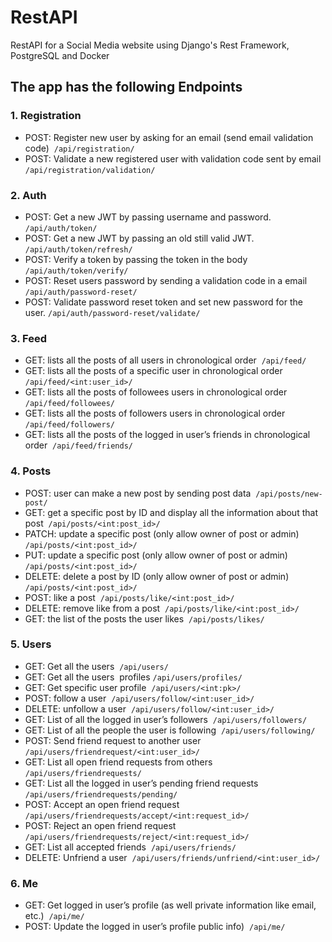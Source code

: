 # RestAPI
RestAPI for a Social Media website using Django's Rest Framework, PostgreSQL and Docker

## The app has the following Endpoints

### 1. Registration
- POST: Register new user by asking for an email (send email validation code) 
```/api/registration/```
- POST: Validate a new registered user with validation code sent by email
```/api/registration/validation/ ```

### 2. Auth
- POST: Get a new JWT by passing username and password.
```/api/auth/token/  ```
- POST: Get a new JWT by passing an old still valid JWT. 
```/api/auth/token/refresh/ ```
- POST: Verify a token by passing the token in the body 
```/api/auth/token/verify/ ```
-  POST: Reset users password by sending a validation code in a email
```/api/auth/password-reset/ ```
- POST: Validate password reset token and set new password for the user.
```/api/auth/password-reset/validate/```

### 3. Feed
- GET: lists all the posts of all users in chronological order 
```/api/feed/```
- GET: lists all the posts of a specific user in chronological order 
```/api/feed/<int:user_id>/ ```
- GET: lists all the posts of followees users in chronological order 
```/api/feed/followees/ ```
- GET: lists all the posts of followers users in chronological order 
```/api/feed/followers/ ```
- GET: lists all the posts of the logged in user’s friends in chronological order 
```/api/feed/friends/ ```

### 4. Posts
- POST: user can make a new post by sending post data 
```/api/posts/new-post/ ```
- GET: get a specific post by ID and display all the information about that post 
```/api/posts/<int:post_id>/ ```
- PATCH: update a specific post (only allow owner of post or admin) 
```/api/posts/<int:post_id>/ ```
- PUT: update a specific post (only allow owner of post or admin) 
```/api/posts/<int:post_id>/ ```
- DELETE: delete a post by ID (only allow owner of post or admin) 
```/api/posts/<int:post_id>/```
- POST: like a post 
```/api/posts/like/<int:post_id>/```
- DELETE: remove like from a post 
```/api/posts/like/<int:post_id>/ ```
- GET: the list of the posts the user likes 
```/api/posts/likes/ ```

### 5. Users
- GET: Get all the users 
```/api/users/```
- GET: Get all the users  profiles
```/api/users/profiles/```
- GET: Get specific user profile 
```/api/users/<int:pk>/```
- POST: follow a user 
```/api/users/follow/<int:user_id>/``` 
- DELETE: unfollow a user 
```/api/users/follow/<int:user_id>/``` 
- GET: List of all the logged in user’s followers 
```/api/users/followers/``` 
- GET: List of all the people the user is following 
```/api/users/following/``` 
- POST: Send friend request to another user 
```/api/users/friendrequest/<int:user_id>/``` 
- GET: List all open friend requests from others 
```/api/users/friendrequests/``` 
- GET: List all the logged in user’s pending friend requests 
 ```/api/users/friendrequests/pending/``` 
- POST: Accept an open friend request 
```/api/users/friendrequests/accept/<int:request_id>/```
- POST: Reject an open friend request 
```/api/users/friendrequests/reject/<int:request_id>/``` 
- GET: List all accepted friends 
```/api/users/friends/``` 
- DELETE: Unfriend a user 
```/api/users/friends/unfriend/<int:user_id>/``` 

### 6. Me
- GET: Get logged in user’s profile (as well private information like email, etc.) 
 ```/api/me/``` 
 - POST: Update the logged in user’s profile public info) 
```/api/me/``` 

